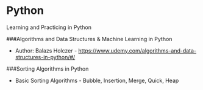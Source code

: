 # Python
Learning and Practicing in Python


###Algorithms and Data Structures & Machine Learning in Python
* Author: Balazs Holczer - https://www.udemy.com/algorithms-and-data-structures-in-python/#/

###Sorting Algorithms in Python
* Basic Sorting Algorithms - Bubble, Insertion, Merge, Quick, Heap
